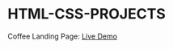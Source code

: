 # HTML-CSS-PROJECTS

Coffee Landing Page: [Live Demo](https://teja-yarragunta.github.io/HTML-CSS-PROJECTS/coffee-landing-page/)
